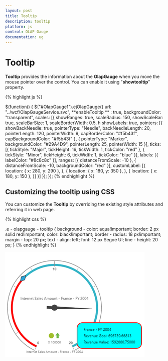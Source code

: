 ```yaml
---
layout: post
title: Tooltip
description: tooltip
platform: js
control: OLAP Gauge
documentation: ug
---
```


# Tooltip

**Tooltip** provides the information about the **OlapGauge** when you move the mouse pointer over the control. You can enable it using "**showtooltip**”  property.

{% highlight js %}

$(function() {
    $("#OlapGauge1").ejOlapGauge({
        url: "../wcf/OlapGaugeService.svc",
        **enableTooltip ** : true,
        backgroundColor: "transparent",
        scales: [{
            showRanges: true,
            scaleRadius: 150,
            showScaleBar: true,
            scaleBarSize: 1,
            scaleBorderWidth: 0.5,
            h
            showLabels: true,
            pointers: [{
                showBackNeedle: true,
                pointerType: "Needle",
                backNeedleLength: 20,
                pointerLength: 120,
                pointerWidth: 9,
                capBorderColor: "#f5b43f",
                capBackgroundColor: "#f5b43f"
            }, {
                pointerType: "Marker",
                backgroundColor: "#29A4D9",
                pointerLength: 25,
                pointerWidth: 15
            }],
            ticks: [{
                tickStyle: "Major",
                tickHeight: 16,
                tickWidth: 1,
                tickColor: "red"
            }, {
                tickStyle: "Minor",
                tickHeight: 6,
                tickWidth: 1,
                tickColor: "blue"
            }],
            labels: [{
                labelColor: "#8c8c8c"
            }],
            ranges: [{
                distanceFromScale: -10
            }, {
                distanceFromScale: -10,
                backgroundColor: "red"
            }],
            customLabel: [{
                location: {
                    x: 280,
                    y: 290
                },
            }, {
                location: {
                    x: 180,
                    y: 350
                },
            }, {
                location: {
                    x: 180,
                    y: 150
                },
            }]
        }]
    });
});
{% endhighlight %}

## Customizing the tooltip using CSS

You can customize the **Tooltip** by overriding the existing style attributes and referring it in web page.

{% highlight css %}

.e - olapgauge - tooltip {
    background - color: aqua!important;
    border: 2 px solid red!important;
    color: black!important;
    border - radius: 18 px!important;
    margin - top: 20 px;
    text - align: left;
    font: 12 px Segoe UI;
    line - height: 20 px;
}
{% endhighlight %}

![](/js/OlapGauge/Tooltip_images/Tooltip_img1.png) 

